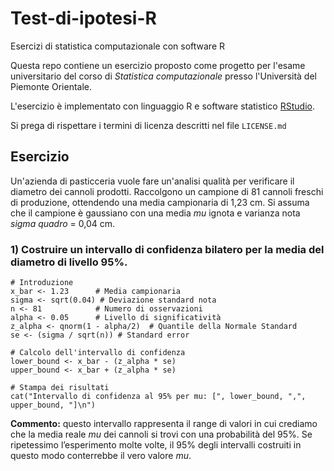 # Test-di-ipotesi-R
Esercizi di statistica computazionale con software R

Questa repo contiene un esercizio proposto come progetto per l'esame universitario del corso di *Statistica computazionale* presso l'Università del Piemonte Orientale.

L'esercizio è implementato con linguaggio R e software statistico [RStudio](https://posit.co/download/rstudio-desktop/).

Si prega di rispettare i termini di licenza descritti nel file `LICENSE.md`

## Esercizio
Un'azienda di pasticceria vuole fare un'analisi qualità per verificare il diametro dei cannoli prodotti. Raccolgono un campione di 81 cannoli freschi di produzione, ottendendo una media campionaria di 1,23 cm. Si assuma che il campione è gaussiano con una media *mu* ignota e varianza nota *sigma quadro* = 0,04 cm.

### 1) Costruire un intervallo di confidenza bilatero per la media del diametro di livello 95%.
```
# Introduzione
x_bar <- 1.23      # Media campionaria
sigma <- sqrt(0.04) # Deviazione standard nota
n <- 81            # Numero di osservazioni
alpha <- 0.05      # Livello di significatività
z_alpha <- qnorm(1 - alpha/2)  # Quantile della Normale Standard
se <- (sigma / sqrt(n)) # Standard error

# Calcolo dell'intervallo di confidenza
lower_bound <- x_bar - (z_alpha * se)
upper_bound <- x_bar + (z_alpha * se)

# Stampa dei risultati
cat("Intervallo di confidenza al 95% per mu: [", lower_bound, ",", upper_bound, "]\n")
```
**Commento:** questo intervallo rappresenta il range di valori in cui crediamo che la media reale *mu* dei cannoli si trovi con una probabilità del 95%. Se ripetessimo l’esperimento molte volte, il 95% degli intervalli costruiti in questo modo conterrebbe il vero valore *mu*.
